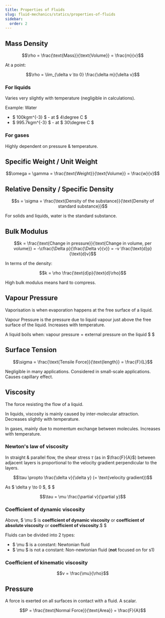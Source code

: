 ```yaml
---
title: Properties of Fluids
slug: fluid-mechanics/statics/properties-of-fluids
sidebar:
  order: 2
---
```


## Mass Density

```math
\rho = \frac{\text{Mass}}{\text{Volume}} = \frac{m}{v}
```

At a point:

```math
\rho = \lim_{\delta v \to 0} \frac{\delta m}{\delta v}
```

### For liquids

Varies very slightly with temperature (negligible in calculations).

Example: Water

- $ 100kgm^{-3} $ - at $ 4\degree C $
- $ 995.7kgm^{-3} $ - at $ 30\degree C $

### For gases

Highly dependent on pressure & temperature.

## Specific Weight / Unit Weight

```math
\omega = \gamma = \frac{\text{Weight}}{\text{Volume}} = \frac{w}{v}
```

## Relative Density / Specific Density

```math
s = \sigma = \frac{\text{Density of the substance}}{\text{Density of standard
substance}}
```

For solids and liquids, water is the standard substance.

## Bulk Modulus

```math
k = \frac{\text{Change in pressure}}{\text{Change in volume, per volume}} =
-\cfrac{\Delta p}{\frac{\Delta v}{v}} = -v \frac{\text{d}p}{\text{d}v}
```

In terms of the density:

```math
k = \rho \frac{\text{d}p}{\text{d}\rho}
```

High bulk modulus means hard to compress.

## Vapour Pressure

Vaporisation is when evaporation happens at the free surface of a liquid.

Vapour Pressure is the pressure due to liquid vapour just above the free surface
of the liquid. Increases with temperature.

A liquid boils when:
$\text{vapour pressure} = \text{external pressure on the liquid}$ $ $

## Surface Tension

```math
\sigma = \frac{\text{Tensile Force}}{\text{length}} = \frac{F}{L}
```

Negligible in many applications. Considered in small-scale applications. Causes
capillary effect.

## Viscosity

The force resisting the flow of a liquid.

In liquids, viscosity is mainly caused by inter-molecular attraction. Decreases
slightly with temperature.

In gases, mainly due to momentum exchange between molecules. Increases with
temperature.

### Newton's law of viscosity

In straight & parallel flow, the shear stress $\tau$ (as in $\frac{F}{A}$)
between adjacent layers is proportional to the velocity gradient perpendicular
to the layers.

```math
\tau \propto \frac{\delta v}{\delta y} (= \text{velocity gradient})
```

As $ \delta y \to 0 $, $ $

```math
\tau = \mu \frac{\partial v}{\partial y}
```

### Coefficient of dynamic viscosity

Above, $ \mu $ is **coefficient of dynamic viscosity** or **coefficient of
absolute viscosity** or **coefficient of viscosity**.$ $

Fluids can be divided into 2 types:

- $ \mu $ is a constant: Newtonian fluid
- $ \mu $ is not a constant: Non-newtonian fluid (**not** focused on for s1)

### Coefficient of kinematic viscosity

```math
v = \frac{\mu}{\rho}
```

## Pressure

A force is exerted on all surfaces in contact with a fluid. A scalar.

```math
P = \frac{\text{Normal Force}}{\text{Area}} = \frac{F}{A}
```
